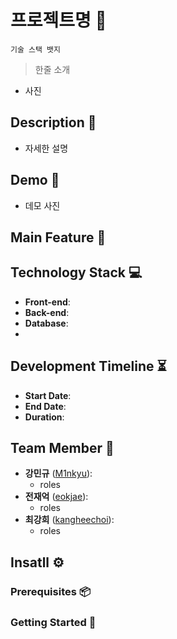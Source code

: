 # 프로젝트명 👗 
` 기술 스택 뱃지 `
>한줄 소개

- 사진
## Description 🌟
- 자세한 설명

## Demo 📱
- 데모 사진

## Main Feature 🔧


## Technology Stack 💻
- **Front-end**: 
- **Back-end**:
- **Database**:
- 

## Development Timeline ⏳
- **Start Date**: 
- **End Date**:
- **Duration**: 

## Team Member 👥
- **강민규** ([M1nkyu](https://github.com/M1nKyu)):
	- roles
- **전재억** ([eokjae](https://github.com/eokjae)):
	- roles
- **최강희** ([kangheechoi](https://github.com/kangheechoi)):
	- roles

## Insatll ⚙️
### Prerequisites 📦

### Getting Started 🚀

